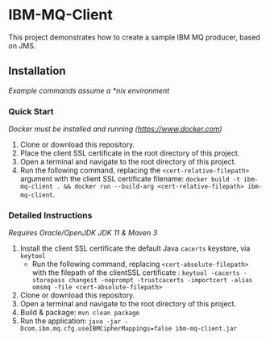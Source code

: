 # IBM-MQ-Client

This project demonstrates how to create a sample IBM MQ producer, based on JMS.

## Installation
_Example commands assume a *nix environment_

### Quick Start
_Docker must be installed and running (https://www.docker.com)_

1. Clone or download this repository.
2. Place the client SSL certificate in the root directory of this project.
3. Open a terminal and navigate to the root directory of this project.
4. Run the following command, replacing the `<cert-relative-filepath>` argument with the client SSL certificate filename: `docker build -t ibm-mq-client . && docker run --build-arg <cert-relative-filepath> ibm-mq-client`.

### Detailed Instructions
_Requires Oracle/OpenJDK JDK 11 & Maven 3_
1. Install the client SSL certificate the default Java `cacerts` keystore, via `keytool`
    - Run the following command, replacing `<cert-absolute-filepath>` with the filepath of the clientSSL certificate : `keytool -cacerts -storepass changeit -noprompt -trustcacerts -importcert -alias omsmq -file <cert-absolute-filepath>`
2. Clone or download this repository.
3. Open a terminal and navigate to the root directory of this project.
4. Build & package: `mvn clean package`
5. Run the application: `java -jar -Dcom.ibm.mq.cfg.useIBMCipherMappings=false ibm-mq-client.jar`
